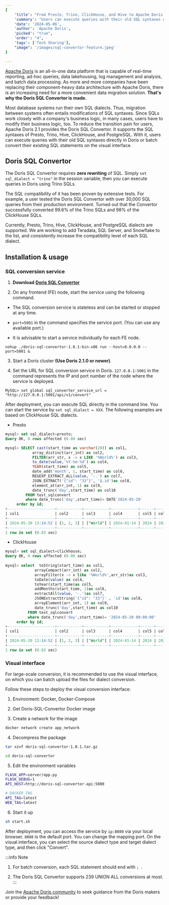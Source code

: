 ```yaml
---
{
    'title': "From Presto, Trino, ClickHouse, and Hive to Apache Doris: SQL convertor for easy migration",
    'summary': "Users can execute queries with their old SQL syntaxes directly in Doris or batch convert their existing SQL statements on the visual SQL conversion interface.",
    'date': '2024-05-06',
    'author': 'Apache Doris',
    'picked': "true",
    'order': "4",
    'tags': ['Tech Sharing'],
    "image": '/images/sql-convertor-feature.jpeg'
}

---
```


<!-- 
Licensed to the Apache Software Foundation (ASF) under one
or more contributor license agreements.  See the NOTICE file
distributed with this work for additional information
regarding copyright ownership.  The ASF licenses this file
to you under the Apache License, Version 2.0 (the
"License"); you may not use this file except in compliance
with the License.  You may obtain a copy of the License at

  http://www.apache.org/licenses/LICENSE-2.0

Unless required by applicable law or agreed to in writing,
software distributed under the License is distributed on an
"AS IS" BASIS, WITHOUT WARRANTIES OR CONDITIONS OF ANY
KIND, either express or implied.  See the License for the
specific language governing permissions and limitations
under the License.
-->

[Apache Doris](https://doris.apache.org/) is an all-in-one data platform that is capable of real-time reporting, ad-hoc queries, data lakehousing, log management and analysis, and batch data processing. As more and more companies have been replacing their component-heavy data architecture with Apache Doris, there is an increasing need for a more convenient data migration solution. **That's why the Doris SQL Convertor is made.**

Most database systems run their own SQL dialects. Thus, migration between systems often entails modifications of SQL syntaxes. Since SQLs work closely with a company's business logic, in many cases, users have to modify their business logic, too. To reduce the transition pain for users, Apache Doris 2.1 provides the Doris SQL Convertor. It supports the SQL syntaxes of Presto, Trino, Hive, ClickHouse, and PostgreSQL. With it, users can execute queries with their old SQL syntaxes directly in Doris or batch convert their existing SQL statements on the visual interface.

## Doris SQL Convertor

The Doris SQL Convertor requires **zero rewriting** of SQL. Simply `set sql_dialect = "trino"` in the session variable, then you can execute queries in Doris using Trino SQLs. 

The SQL compatibility of it has been proven by extensive tests. For example, a user tested the Doris SQL Convertor with over 30,000 SQL queries from their production environment. Turned out that the Convertor successfully converted 99.6% of the Trino SQLs and 98% of the ClickHouse SQLs.

Currently, Presto, Trino, Hive, ClickHouse, and PostgreSQL dialects are supported. We are working to add Teradata, SQL Server, and Snowflake to the list, and consistently increase the compatibility level of each SQL dialect.

## Installation & usage

### SQL conversion service

1. **Download** **[Doris SQL Convertor](https://selectdb-doris-1308700295.cos.ap-beijing.myqcloud.com/doris-sql-convertor/doris-sql-convertor-1.0.3-bin-x86.tar.gz)**

2. On any frontend (FE) node, start the service using the following command.

- The SQL conversion service is stateless and can be started or stopped at any time.

- `port=5001` in the command specifies the service port. (You can use any available port.)

- It is advisable to start a service individually for each FE node.

```Shell
nohup ./doris-sql-convertor-1.0.1-bin-x86 run --host=0.0.0.0 --port=5001 &
```

3. Start a Doris cluster **(Use Doris 2.1.0 or newer)**.

4. Set the URL for SQL conversion service in Doris. `127.0.0.1:5001` in the command represents the IP and port number of the node where the service is deployed.

```Shell
MySQL> set global sql_converter_service_url = "http://127.0.0.1:5001/api/v1/convert"
```

After deployment, you can execute SQL directly in the command line. You can start the service by `set sql_dialect = XXX`. The following examples are based on ClickHouse SQL dialects.

- Presto

```sql
mysql> set sql_dialect=presto;                                                                                                                                                                                                             
Query OK, 0 rows affected (0.00 sec) 

mysql> SELECT cast(start_time as varchar(20)) as col1,                                                                                                                                                                                     
            array_distinct(arr_int) as col2,                                                                                                                                                                                             
            FILTER(arr_str, x -> x LIKE '%World%') as col3,                                                                                                                                                                              
            to_date(value,'%Y-%m-%d') as col4,                                                                                                                                                                                           
            YEAR(start_time) as col5,                                                                                                                                                                                                    
            date_add('month', 1, start_time) as col6,                                                                                                                                                                                    
            REGEXP_EXTRACT_ALL(value, '-.') as col7,                                                                                                                                                                                     
            JSON_EXTRACT('{"id": "33"}', '$.id')as col8,                                                                                                                                                                                 
            element_at(arr_int, 1) as col9,                                                                                                                                                                                              
            date_trunc('day',start_time) as col10                                                                                                                                                                                        
         FROM test_sqlconvert                                                                                                                                                                                                            
         where date_trunc('day',start_time)= DATE'2024-05-20'                                                                                                                                                                            
     order by id;                                                                                                                                                                                                                        
+---------------------+-----------+-----------+------------+------+---------------------+-------------+------+------+---------------------+                                                                                                
| col1                | col2      | col3      | col4       | col5 | col6                | col7        | col8 | col9 | col10               |                                                                                                
+---------------------+-----------+-----------+------------+------+---------------------+-------------+------+------+---------------------+                                                                                                
| 2024-05-20 13:14:52 | [1, 2, 3] | ["World"] | 2024-01-14 | 2024 | 2024-06-20 13:14:52 | ['-0','-1'] | "33" |    1 | 2024-05-20 00:00:00 |                                                                                                
+---------------------+-----------+-----------+------------+------+---------------------+-------------+------+------+---------------------+                                                                                                
1 row in set (0.03 sec)    
```

- ClickHouse

```sql
mysql> set sql_dialect=clickhouse;                                                                                                                                             
Query OK, 0 rows affected (0.00 sec)                                                                                                                                           
                                                                                                                                                                               
mysql> select  toString(start_time) as col1,                                                                                                                                   
             arrayCompact(arr_int) as col2,                                                                                                                                  
             arrayFilter(x -> x like '%World%',arr_str)as col3,                                                                                                              
             toDate(value) as col4,                                                                                                                                          
             toYear(start_time)as col5,                                                                                                                                      
             addMonths(start_time, 1)as col6,                                                                                                                                
             extractAll(value, '-.')as col7,                                                                                                                                 
             JSONExtractString('{"id": "33"}' , 'id')as col8,                                                                                                                
             arrayElement(arr_int, 1) as col9,                                                                                                                               
             date_trunc('day',start_time) as col10                                                                                                                           
          FROM test_sqlconvert                                                                                                                                               
          where date_trunc('day',start_time)= '2024-05-20 00:00:00'                                                                                                          
     order by id;                                                                                                                                                   
+---------------------+-----------+-----------+------------+------+---------------------+-------------+------+------+---------------------+                                    
| col1                | col2      | col3      | col4       | col5 | col6                | col7        | col8 | col9 | col10               |                                    
+---------------------+-----------+-----------+------------+------+---------------------+-------------+------+------+---------------------+                                    
| 2024-05-20 13:14:52 | [1, 2, 3] | ["World"] | 2024-01-14 | 2024 | 2024-06-20 13:14:52 | ['-0','-1'] | "33" |    1 | 2024-05-20 00:00:00 |                                    
+---------------------+-----------+-----------+------------+------+---------------------+-------------+------+------+---------------------+                                    
1 row in set (0.02 sec)
```

### Visual interface

For large-scale conversion, it is recommended to use the visual interface, on which you can batch upload the files for dialect conversion.

Follow these steps to deploy the visual conversion interface:

1. Environment: Docker, Docker-Compose

2. Get Doris-SQL-Convertor Docker image

3. Create a network for the image

```Bash
docker network create app_network
```

4. Decompress the package

```Bash
tar xzvf doris-sql-convertor-1.0.1.tar.gz

cd doris-sql-convertor
```

5. Edit the environment variables
   
```Bash
FLASK_APP=server/app.py
FLASK_DEBUG=1
API_HOST=http://doris-sql-convertor-api:5000

# DOCKER TAG
API_TAG=latest
WEB_TAG=latest
```

6. Start it up

```Bash
sh start.sh
```

After deployment, you can access the service by `ip:8080` via your local browser. `8080` is the default port. You can change the mapping port. On the visual interface, you can select the source dialect type and target dialect type, and then click "Convert".

:::info Note
1. For batch conversion, each SQL statement should end with `; `.

2. The Doris SQL Convertor supports 239 UNION ALL conversions at most.
:::

Join the [Apache Doris community](https://join.slack.com/t/apachedoriscommunity/shared_invite/zt-2gmq5o30h-455W226d79zP3L96ZhXIoQ) to seek guidance from the Doris makers or provide your feedback!







